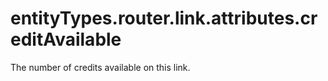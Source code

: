 # entityTypes.router.link.attributes.creditAvailable

The number of credits available on this link.

